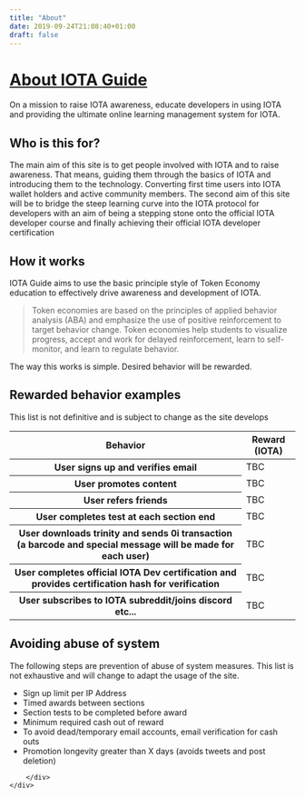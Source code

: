 ```yaml
---
title: "About"
date: 2019-09-24T21:08:40+01:00
draft: false
---
```


<div class="wrapper" id="top-wrapper">
	<div class="container pt-5 text-center">
		<div class="row pt-5">
			<div class="col">
				<h1 class="mb-3"><a href="{{ .Site.BaseURL }}/about">About IOTA Guide</a></h1>
				<p>On a mission to raise IOTA awareness, educate developers in using IOTA and providing the ultimate online learning management system for IOTA.</p>
			</div>
		</div>
	</div>
</div>

<div class="container mt-5">
		<main class="col">
			<div class="row">
				<h2 class="mb-4">Who is this for?</h2>
				<p>The main aim of this site is to get people involved with IOTA and to raise awareness. That means, guiding them through the basics of IOTA and introducing them to the technology. Converting first time users into IOTA wallet holders and active community members. The second aim of this site will be to bridge the steep learning curve into the IOTA protocol for developers with an aim of being a stepping stone onto the official IOTA developer course and finally achieving their official IOTA developer certification</p>
				<h2 class="mb-4">How it works</h2>
				<p>IOTA Guide aims to use the basic principle style of Token Economy education to effectively drive awareness and development of IOTA.</p>
				<blockquote>Token economies are based on the principles of applied behavior analysis (ABA) and emphasize the use of positive reinforcement to target behavior change. Token economies help students to visualize progress, accept and work for delayed reinforcement, learn to self-monitor, and learn to regulate behavior.</blockquote>
				<p>The way this works is simple. Desired behavior will be rewarded.</p>
				<h2 class="mb-4">Rewarded behavior examples</h2>
				<p>This list is not definitive and is subject to change as the site develops</p>
				<table class="table mb-5">
				  <thead>
				    <tr>
				      <th scope="col">Behavior</th>
				      <th scope="col">Reward (IOTA)</th>
				    </tr>
				  </thead>
				  <tbody>
				    <tr>
				      <th scope="row">User signs up and verifies email</th>
				      <td>TBC</td>
				    </tr>
				    <tr>
				      <th scope="row">User promotes content</th>
				      <td>TBC</td>
				    </tr>
				    <tr>
				      <th scope="row">User refers friends</th>
				      <td>TBC</td>
				    </tr>
				    <tr>
				      <th scope="row">User completes test at each section end</th>
				      <td>TBC</td>
				    </tr>
				    <tr>
				      <th scope="row">User downloads trinity and sends 0i transaction (a barcode and special message will be made for each user)</th>
				      <td>TBC</td>
				    </tr>
				    <tr>
				      <th scope="row">User completes official IOTA Dev certification and provides certification hash for verification</th>
				      <td>TBC</td>
				    </tr>
					<tr>
				      <th scope="row">User subscribes to IOTA subreddit/joins discord etc...</th>
				      <td>TBC</td>
				    </tr>
				  </tbody>
				</table>
				<h2 class="mb-4">Avoiding abuse of system</h2>
				<p>The following steps are prevention of abuse of system measures. This list is not exhaustive and will change to adapt the usage of the site.</p>
				<ul>
					<li>Sign up limit per IP Address</li>
					<li>Timed awards between sections</li>
					<li>Section tests to be completed before award</li>
					<li>Minimum required cash out of reward</li>
					<li>To avoid dead/temporary email accounts, email verification for cash outs</li>
					<li>Promotion longevity greater than X days (avoids tweets and post deletion)</li>
				</ul>
			</div>
		</main>
</div>

<div id="section-progress-meta" style="display: none;">
	{{< section-progress reward="500" unit="iota" section="getting-started" topic="what-is-iota" >}}
</div>

<div class="wrapper bg-light">
	<div class="container mt-5">
		<div class="row p-5 text-center">
			
		</div>
	</div>
</div>


